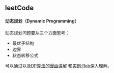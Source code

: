 ## leetCode

#### 动态规划（Dynamic Programming）
动态规划问题要从三个方面思考：
- 最优子结构
- 边界
- 状态转移公式<br>

可以通过以及[DP算法的漫画讲解](https://blog.csdn.net/baidu_37107022/article/details/73188963)
和[实例:Rob](https://github.com/dongdxu/leetCode/blob/master/rob.py)深入理解。
